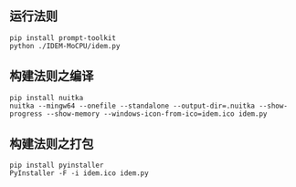 ## 运行法则

```shell
pip install prompt-toolkit
python ./IDEM-MoCPU/idem.py
```

## 构建法则之编译

```shell
pip install nuitka
nuitka --mingw64 --onefile --standalone --output-dir=.nuitka --show-progress --show-memory --windows-icon-from-ico=idem.ico idem.py
```

## 构建法则之打包

```shell
pip install pyinstaller
PyInstaller -F -i idem.ico idem.py
```
